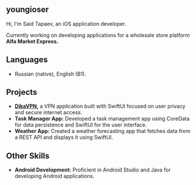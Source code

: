 ## youngioser
Hi, I'm Said Tapaev, an iOS application developer.

Currently working on developing applications for a wholesale store platform **Alfa Market Express.**
  
## Languages
- Russian (native), English (B1).

  
## Projects
- **[DikaVPN](https://github.com/Tapaewsky/DikaVPN),** a VPN application built with SwiftUI focused on user privacy and secure internet access.
- **Task Manager App:** Developed a task management app using CoreData for data persistence and SwiftUI for the user interface.
- **Weather App:** Created a weather forecasting app that fetches data from a REST API and displays it using SwiftUI.


## Other Skills
- **Android Development:** Proficient in Android Studio and Java for developing Android applications.

